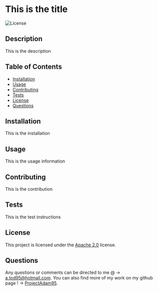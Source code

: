 # This is the title
  
  ![License](https://img.shields.io/badge/License-Apache_2.0-blue.svg)

## Description

This is the description

## Table of Contents

- [Installation](#installation)
- [Usage](#usage)
- [Contributing](#contributing)
- [Tests](#tests)
- [License](#license)
- [Questions](#questions)

## Installation

This is the installation

## Usage

This is the usage information

## Contributing

This is the contribution

## Tests

This is the test instructions

## License

This project is licensed under the [Apache 2.0](https://opensource.org/licenses/Apache-2.0) license.

## Questions

Any questions or comments can be directed to me @ -> [a.tod95@hotmail.com](mailto:a.tod95@hotmail.com).
You can also find more of my work on my github page ! -> [ProjectAdam95](https://github.com/ProjectAdam95).

